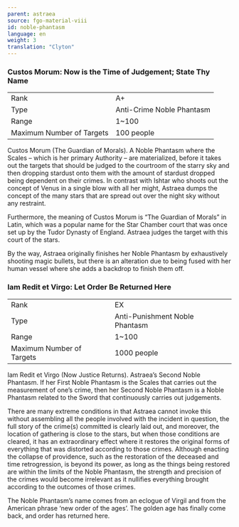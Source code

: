 ```yaml
---
parent: astraea
source: fgo-material-viii
id: noble-phantasm
language: en
weight: 3
translation: "Clyton"
---
```


### Custos Morum: Now is the Time of Judgement; State Thy Name

<table>
  <tr><td>Rank</td><td>A+</td></tr>
  <tr><td>Type</td><td>Anti-Crime Noble Phantasm</td></tr>
  <tr><td>Range</td><td>1~100</td></tr>
  <tr><td>Maximum Number of Targets</td><td>100 people</td></tr>
</table>

Custos Morum (The Guardian of Morals). A Noble Phantasm where the Scales – which is her primary Authority – are materialized, before it takes out the targets that should be judged to the courtroom of the starry sky and then dropping stardust onto them with the amount of stardust dropped being dependent on their crimes. In contrast with Ishtar who shoots out the concept of Venus in a single blow with all her might, Astraea dumps the concept of the many stars that are spread out over the night sky without any restraint.

Furthermore, the meaning of Custos Morum is “The Guardian of Morals” in Latin, which was a popular name for the Star Chamber court that was once set up by the Tudor Dynasty of England. Astraea judges the target with this court of the stars.

By the way, Astraea originally finishes her Noble Phantasm by exhaustively shooting magic bullets, but there is an alteration due to being fused with her human vessel where she adds a backdrop to finish them off.

### Iam Redit et Virgo: Let Order Be Returned Here

<table>
  <tr><td>Rank</td><td>EX</td></tr>
  <tr><td>Type</td><td>Anti-Punishment Noble Phantasm</td></tr>
  <tr><td>Range</td><td>1~100</td></tr>
  <tr><td>Maximum Number of Targets</td><td>1000 people</td></tr>
</table>

Iam Redit et Virgo (Now Justice Returns). Astraea’s Second Noble Phantasm. If her First Noble Phantasm is the Scales that carries out the measurement of one’s crime, then her Second Noble Phantasm is a Noble Phantasm related to the Sword that continuously carries out judgements.

There are many extreme conditions in that Astraea cannot invoke this without assembling all the people involved with the incident in question, the full story of the crime(s) committed is clearly laid out, and moreover, the location of gathering is close to the stars, but when those conditions are cleared, it has an extraordinary effect where it restores the original forms of everything that was distorted according to those crimes. Although enacting the collapse of providence, such as the restoration of the deceased and time retrogression, is beyond its power, as long as the things being restored are within the limits of the Noble Phantasm, the strength and precision of the crimes would become irrelevant as it nullifies everything brought according to the outcomes of those crimes.

The Noble Phantasm’s name comes from an eclogue of Virgil and from the American phrase ‘new order of the ages’. The golden age has finally come back, and order has returned here.
